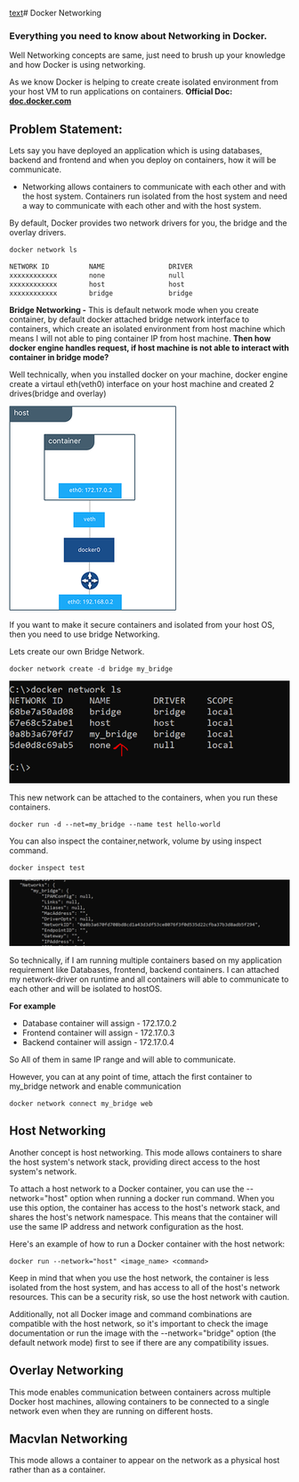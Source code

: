 [text](flask-demo-app/Docker-compose.yaml)# Docker Networking
### Everything you need to know about Networking in Docker.
Well Networking concepts are same, just need to brush up your knowledge and how Docker is using networking. 

As we know Docker is helping to create create isolated environment from your host VM to run applications on containers. 
**Official Doc: [doc.docker.com](https://docs.docker.com/engine/network/)**

## Problem Statement:
Lets say you have deployed an application which is using databases, backend and frontend and when you deploy on containers, how it will be communicate. 
 - Networking allows containers to communicate with each other and with the host system. Containers run isolated from the host system and need a way to communicate with each other and with the host system.

 By default, Docker provides two network drivers for you, the bridge and the overlay drivers.
 ```
 docker network ls
 ```
 ```
NETWORK ID          NAME                DRIVER
xxxxxxxxxxxx        none                null
xxxxxxxxxxxx        host                host
xxxxxxxxxxxx        bridge              bridge
```
**Bridge Networking -** This is default network mode when you create container, by default docker attached bridge network interface to containers, which create an isolated environment from host machine which means I will not able to ping container IP from host machine. 
**Then how docker engine handles request, if host machine is not able to interact with container in bridge mode?**

Well technically, when you installed docker on your machine, docker engine create a virtaul eth(veth0) interface on your host machine and created 2 drives(bridge and overlay)

![alt text](imgs/bridge.png)

If you want to make it secure containers and isolated from your host OS, then you need to use bridge Networking. 

Lets create our own Bridge Network. 
```
docker network create -d bridge my_bridge
```
![alt text](imgs/network_create.png)

This new network can be attached to the containers, when you run these containers.

```
docker run -d --net=my_bridge --name test hello-world
```
You can also inspect the container,network, volume by using inspect command. 
```
docker inspect test
```
![alt text](imgs/network-inspect.png)

So technically, if I am running multiple containers based on my application requirement like Databases, frontend, backend containers. I can attached my network-driver on runtime and all containers will able to communicate to each other and will be isolated to hostOS. 

**For example**
 - Database container will assign - 172.17.0.2
 - Frontend container will assign - 172.17.0.3
 - Backend container will assign  - 172.17.0.4 

So All of them in same IP range and will able to communicate. 

However, you can at any point of time, attach the first container to my_bridge network and enable communication
```
docker network connect my_bridge web
```

## Host Networking
Another concept is host networking. This mode allows containers to share the host system's network stack, providing direct access to the host system's network.

To attach a host network to a Docker container, you can use the --network="host" option when running a docker run command. When you use this option, the container has access to the host's network stack, and shares the host's network namespace. This means that the container will use the same IP address and network configuration as the host.

Here's an example of how to run a Docker container with the host network:

```
docker run --network="host" <image_name> <command>
```
Keep in mind that when you use the host network, the container is less isolated from the host system, and has access to all of the host's network resources. This can be a security risk, so use the host network with caution.

Additionally, not all Docker image and command combinations are compatible with the host network, so it's important to check the image documentation or run the image with the --network="bridge" option (the default network mode) first to see if there are any compatibility issues.

## Overlay Networking
This mode enables communication between containers across multiple Docker host machines, allowing containers to be connected to a single network even when they are running on different hosts.

## Macvlan Networking
This mode allows a container to appear on the network as a physical host rather than as a container.

